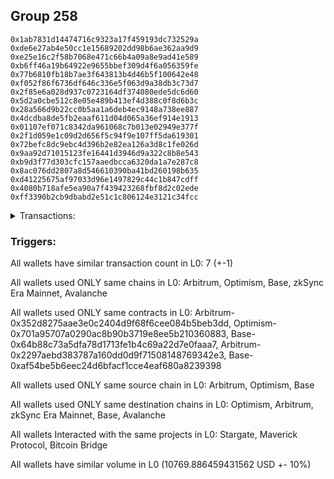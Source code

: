 ## Group 258

```0xea1a14491a51b0a25a463dcb52a7d2a2738d1365
0x1ab7831d14474716c9323a17f459193dc732529a
0xde6e27ab4e50cc1e15689202dd98b6ae362aa9d9
0xe25e16c2f58b7068e471c66b4a09a8e9ad41e589
0xb6ff46a19b64922e9655bbef309d4f6a056359fe
0x77b6810fb18b7ae3f643813b4d46b5f100642e48
0xf052f86f6736df646c336e5f063d9a38db3c73d7
0x2f85e6a028d937c0723164df374080ede5dc6d60
0x5d2a0cbe512c8e05e489b413ef4d388c0f8d6b3c
0x28a566d9b22cc0b5aa1a6deb4ec9148a738ee887
0x4dcdba8de5fb2eaaf611d04d065a36ef914e1913
0x01107ef071c8342da961068c7b013e02949e377f
0x2f1d059e1c09d2d656f5c94f9e107ff5da619301
0x72befc8dc9ebc4d396b2e82ea126a3d8c1fe026d
0x9aa92d71015123fe16441d3946d9a322c8b8e543
0xb9d3f77d303cfc157aaedbcca6320da1a7e287c8
0x8ac076dd2807a8d546610390ba41bd260198b635
0xd41225675af97033d96e1497829c44c1b847cdff
0x4080b718afe5ea90a7f439423268fbf8d2c02ede
0xff3390b2cb9dbabd2e51c1c806124e3121c34fcc
```
<details>
<summary>Transactions:</summary>

Hashes: 

Wallet: 0xea1a14491a51b0a25a463dcb52a7d2a2738d1365

       Hash: 0xc2f693233f4f60238d8d427decf7d2cd605ad6cf10ffc9ddcc0095a12926c1be
         - source chain: Arbitrum
         - destination chain: Optimism
         - project: Stargate
         - contract: 0x352d8275aae3e0c2404d9f68f6cee084b5beb3dd
         - value USD: 2697.163085317
       Hash: 0xc5679d2a1c58d4de2c7491a7fab4c1ac1eb369d6d9d1f3b7e17d97cb9c45475d
         - source chain: Arbitrum
         - destination chain: Optimism
         - project: Stargate
         - contract: 0x352d8275aae3e0c2404d9f68f6cee084b5beb3dd
         - value USD: 3.347782008
       Hash: 0x7ccf2971cd7ae38ac9d87b5c1b9f10fb8c26c84adf105b6b6e574865954c691a
         - source chain: Optimism
         - destination chain: Arbitrum
         - project: Stargate
         - contract: 0x701a95707a0290ac8b90b3719e8ee5b210360883
         - value USD: 2695.54478768
       Hash: 0x6b6adb690b2b3aa2ab3762dd69f6e5e048717c93a6e547b01827acfb4c8f727f
         - source chain: Base
         - destination chain: zkSync Era Mainnet
         - project: Maverick Protocol
         - contract: 0x64b88c73a5dfa78d1713fe1b4c69a22d7e0faaa7
       Hash: 0x96909d7c070e1641c5cc66573e7bb93e5062c1f8c4a2fbc2a78c446ccf6a5951
         - source chain: Arbitrum
         - destination chain: Base
         - project: Stargate
         - contract: 0x352d8275aae3e0c2404d9f68f6cee084b5beb3dd
         - value USD: 2685.782799635
       Hash: 0xa8b906acba91dcd72f0ced92aff2908c91d09d210d4e2e15710894c15c738527
         - source chain: Arbitrum
         - destination chain: Avalanche
         - project: Bitcoin Bridge
         - contract: 0x2297aebd383787a160dd0d9f71508148769342e3
         - value USD: 0.07993715556
       Hash: 0x9072d2451ced352a1c6794a477d53aff3de4dbe463e355bb0905127347d7d656
         - source chain: Base
         - destination chain: Arbitrum
         - project: Stargate
         - contract: 0xaf54be5b6eec24d6bfacf1cce4eaf680a8239398
         - value USD: 2687.968067636
Wallet: 0x1ab7831d14474716c9323a17f459193dc732529a

       Hash:0x730942e8e895a33538884470f3a446983e713a3b5d19d15dccd4efad793d8c67
         - source chain: Arbitrum
         - destination chain: Optimism
         - project: Stargate
         - contract: 0x352d8275aae3e0c2404d9f68f6cee084b5beb3dd
         - value USD: 2693.919808625
       Hash:0xbb2e3d350b32e86cb4b2f54976118855ca476813f4dc522d94f28daf5415361e
         - source chain: Arbitrum
         - destination chain: Optimism
         - project: Stargate
         - contract: 0x352d8275aae3e0c2404d9f68f6cee084b5beb3dd
         - value USD: 3.347782068
       Hash:0xfa85ebbdaaa7c7bc85a1139e296862d9963a654a6874dd236b32d907a3ac6843
         - source chain: Optimism
         - destination chain: Arbitrum
         - project: Stargate
         - contract: 0x701a95707a0290ac8b90b3719e8ee5b210360883
         - value USD: 2692.303458401
       Hash:0x871fd4c6b91eabb4400eb2285fd614baab84f75bd0eff712b1e9f9b1619a761e
         - source chain: Base
         - destination chain: zkSync Era Mainnet
         - project: Maverick Protocol
         - contract: 0x64b88c73a5dfa78d1713fe1b4c69a22d7e0faaa7
       Hash:0x359135e63dee4ed337579798a09aaa9015d408daf25354d12941102a2771d916
         - source chain: Arbitrum
         - destination chain: Base
         - project: Stargate
         - contract: 0x352d8275aae3e0c2404d9f68f6cee084b5beb3dd
         - value USD: 2675.118014842
       Hash:0xf2e4d3aaf6e67ced5c3125632f2e4688b084ba48060256986954586c85385b90
         - source chain: Arbitrum
         - destination chain: Avalanche
         - project: Bitcoin Bridge
         - contract: 0x2297aebd383787a160dd0d9f71508148769342e3
         - value USD: 0.07993715556
       Hash:0x9756c6dc63677bf2049ac32d3cb88b3236aa24ce0b8e24fa52b0bd52295c2a95
         - source chain: Base
         - destination chain: Arbitrum
         - project: Stargate
         - contract: 0xaf54be5b6eec24d6bfacf1cce4eaf680a8239398
         - value USD: 2677.307063381
Wallet: 0xde6e27ab4e50cc1e15689202dd98b6ae362aa9d9

       Hash:0x74e52545c61dbbb14e2bbbdcf0ede727592df42c5b362f8ee7f568085ec08fcb
         - source chain: Arbitrum
         - destination chain: Optimism
         - project: Stargate
         - contract: 0x352d8275aae3e0c2404d9f68f6cee084b5beb3dd
         - value USD: 2674.418543634
       Hash:0x101b5a3de6bd5a41fb6c94189af7a1c98b90b7f835748e776c145bfbc9d81a52
         - source chain: Arbitrum
         - destination chain: Optimism
         - project: Stargate
         - contract: 0x352d8275aae3e0c2404d9f68f6cee084b5beb3dd
         - value USD: 3.347771417
       Hash:0xef24462ca75afad5d1d38f0ec84353ae263ce73786849b1ec9f6e2e7026d7460
         - source chain: Optimism
         - destination chain: Arbitrum
         - project: Stargate
         - contract: 0x701a95707a0290ac8b90b3719e8ee5b210360883
         - value USD: 2672.813892895
       Hash:0xc306fc981fd96f4f0d08a3869527011060d03bab9c21023de396781b83664c92
         - source chain: Base
         - destination chain: zkSync Era Mainnet
         - project: Maverick Protocol
         - contract: 0x64b88c73a5dfa78d1713fe1b4c69a22d7e0faaa7
       Hash:0x384013d17287d67b0fe39b8735d632ea760254721a37fc40c8afb6af238cf921
         - source chain: Arbitrum
         - destination chain: Base
         - project: Stargate
         - contract: 0x352d8275aae3e0c2404d9f68f6cee084b5beb3dd
         - value USD: 2647.975356608
       Hash:0x0eff0d6ab8f5bf302bd19668a113a71f567f71faa5ac7c2ed87e7aaa2f23f12c
         - source chain: Arbitrum
         - destination chain: Avalanche
         - project: Bitcoin Bridge
         - contract: 0x2297aebd383787a160dd0d9f71508148769342e3
         - value USD: 0.07993715556
       Hash:0x324c04f49f2b10c56dac15e54c2fcc4912f7ddbc1bf8fbfdbc52525e1242a2b4
         - source chain: Base
         - destination chain: Arbitrum
         - project: Stargate
         - contract: 0xaf54be5b6eec24d6bfacf1cce4eaf680a8239398
         - value USD: 2650.173865506
Wallet: 0xe25e16c2f58b7068e471c66b4a09a8e9ad41e589

       Hash:0x97fe9750df490502c804fe5188f320da9774b80e2e52ef5dde0a7135f3f2fea0
         - source chain: Arbitrum
         - destination chain: Optimism
         - project: Stargate
         - contract: 0x352d8275aae3e0c2404d9f68f6cee084b5beb3dd
         - value USD: 2697.741011037
       Hash:0x7752d9a40dc6231b50b4ec3cbe78b55446d662e99ef82052f69d287f7185b973
         - source chain: Arbitrum
         - destination chain: Optimism
         - project: Stargate
         - contract: 0x352d8275aae3e0c2404d9f68f6cee084b5beb3dd
         - value USD: 3.347771477
       Hash:0x9246badba87c05dda71a2635a4096a8337d3ad6fcb18ab287cb9ff6bf0b72c10
         - source chain: Optimism
         - destination chain: Arbitrum
         - project: Stargate
         - contract: 0x701a95707a0290ac8b90b3719e8ee5b210360883
         - value USD: 2696.122367326
       Hash:0x3af78bc4d6ac25e2761daf95d4cda5b923ff51aeca1284e1e3e2ce39474e5440
         - source chain: Base
         - destination chain: zkSync Era Mainnet
         - project: Maverick Protocol
         - contract: 0x64b88c73a5dfa78d1713fe1b4c69a22d7e0faaa7
       Hash:0xd2030c9d90ebaeed454f0a27b733a544b76a98c64569711c1fa7496d976c21c7
         - source chain: Arbitrum
         - destination chain: Base
         - project: Stargate
         - contract: 0x352d8275aae3e0c2404d9f68f6cee084b5beb3dd
         - value USD: 2655.047316768
       Hash:0xf6087ed8dc88b62401d8315cc97a9b1a4e2b5b336e4a3d8b962091647c4279dc
         - source chain: Arbitrum
         - destination chain: Avalanche
         - project: Bitcoin Bridge
         - contract: 0x2297aebd383787a160dd0d9f71508148769342e3
         - value USD: 0.07993715556
       Hash:0x19fd20eb5c3184a1c1da6ba56af525ba958f29874c83853ae6b2d6c815b63ca7
         - source chain: Base
         - destination chain: Arbitrum
         - project: Stargate
         - contract: 0xaf54be5b6eec24d6bfacf1cce4eaf680a8239398
         - value USD: 2657.243334844
Wallet: 0xb6ff46a19b64922e9655bbef309d4f6a056359fe

       Hash:0xcb539048ae10dc5074bfab314a5f5765bc709541cb811c4f030c256818b358d0
         - source chain: Arbitrum
         - destination chain: Optimism
         - project: Stargate
         - contract: 0x352d8275aae3e0c2404d9f68f6cee084b5beb3dd
         - value USD: 2723.192200462
       Hash:0xde67d087aa73ce444916f29d15c2b8971548c0834ff81f77aed6269b76d69b97
         - source chain: Arbitrum
         - destination chain: Optimism
         - project: Stargate
         - contract: 0x352d8275aae3e0c2404d9f68f6cee084b5beb3dd
         - value USD: 3.349474611
       Hash:0x195d696efc82729ee12399c0c02b136a8ad4b0b06a9ab51ac8d506b849262275
         - source chain: Optimism
         - destination chain: Arbitrum
         - project: Stargate
         - contract: 0x701a95707a0290ac8b90b3719e8ee5b210360883
         - value USD: 2721.476247089
       Hash:0x84a8fdfd079484c628d49baf3dcf66476b22ab2e6f98b4dcbc3384e31f3b0784
         - source chain: Base
         - destination chain: zkSync Era Mainnet
         - project: Maverick Protocol
         - contract: 0x64b88c73a5dfa78d1713fe1b4c69a22d7e0faaa7
       Hash:0xa9d0ed299ad7d1103e6f3120c7eb41ed8941f8d76350bbde51f0a7a41567fe07
         - source chain: Arbitrum
         - destination chain: Base
         - project: Stargate
         - contract: 0x352d8275aae3e0c2404d9f68f6cee084b5beb3dd
         - value USD: 2542.677276859
       Hash:0x87599130a34457d26e207b761ecffc796a137c070b06401cea049614de458fa2
         - source chain: Arbitrum
         - destination chain: Avalanche
         - project: Bitcoin Bridge
         - contract: 0x2297aebd383787a160dd0d9f71508148769342e3
         - value USD: 0.07993715556
       Hash:0x76ad845190f68ca9150c962bbdcf3114fbe04b5f346cb9fdc98fad3a093a2cc8
         - source chain: Base
         - destination chain: Arbitrum
         - project: Stargate
         - contract: 0xaf54be5b6eec24d6bfacf1cce4eaf680a8239398
         - value USD: 2544.913507805
Wallet: 0x77b6810fb18b7ae3f643813b4d46b5f100642e48

       Hash:0x50612862e9480c27a4804788a5427b9056cb4e04ed249d026c58eeeda6779ab2
         - source chain: Arbitrum
         - destination chain: Optimism
         - project: Stargate
         - contract: 0x352d8275aae3e0c2404d9f68f6cee084b5beb3dd
         - value USD: 2690.688077384
       Hash:0x8b42bb00934746b80973a9d0b01e08374c15e2370e90cc7451666ae533adfa27
         - source chain: Arbitrum
         - destination chain: Optimism
         - project: Stargate
         - contract: 0x352d8275aae3e0c2404d9f68f6cee084b5beb3dd
         - value USD: 3.348950488
       Hash:0xbdfc983bc10f7f1491ba58368ecc0efff78499ece76ce43b22b27f4eb185348d
         - source chain: Optimism
         - destination chain: Arbitrum
         - project: Stargate
         - contract: 0x701a95707a0290ac8b90b3719e8ee5b210360883
         - value USD: 2689.073665572
       Hash:0x860d92ba9ef3bc54b747b7020bf4f0a020dea552d6a2b694c3e3d7ec3ce111fc
         - source chain: Base
         - destination chain: zkSync Era Mainnet
         - project: Maverick Protocol
         - contract: 0x64b88c73a5dfa78d1713fe1b4c69a22d7e0faaa7
       Hash:0x116426176e470e8656f69ced3d917e12ad9d3c0a8326befd00ce56df481e1118
         - source chain: Arbitrum
         - destination chain: Base
         - project: Stargate
         - contract: 0x352d8275aae3e0c2404d9f68f6cee084b5beb3dd
         - value USD: 2675.055112078
       Hash:0x3e6b5383ee1048a61f475f261cbf527c11ca6d18f4eedcd4ca889a4b322a1140
         - source chain: Arbitrum
         - destination chain: Avalanche
         - project: Bitcoin Bridge
         - contract: 0x2297aebd383787a160dd0d9f71508148769342e3
         - value USD: 0.07976825805
       Hash:0x865f3b35b1f2ee75f733a99136ad09d5ab7540896b1faa1ebb2e6eff1f6c91f6
         - source chain: Base
         - destination chain: Arbitrum
         - project: Stargate
         - contract: 0xaf54be5b6eec24d6bfacf1cce4eaf680a8239398
         - value USD: 2677.243582136
Wallet: 0xf052f86f6736df646c336e5f063d9a38db3c73d7

       Hash:0x4931e692622474fced920a14d2e02c01e464e8d1381a21153f9e5e173e88a2e9
         - source chain: Arbitrum
         - destination chain: Optimism
         - project: Stargate
         - contract: 0x352d8275aae3e0c2404d9f68f6cee084b5beb3dd
         - value USD: 2693.92746125
       Hash:0xa26468d6ab746800899e5a17d19a660a1d238ae7a1555ee0539c4730a964fcbe
         - source chain: Arbitrum
         - destination chain: Optimism
         - project: Stargate
         - contract: 0x352d8275aae3e0c2404d9f68f6cee084b5beb3dd
         - value USD: 3.348949972
       Hash:0x378a2425c0bd76b8cf43ad4a07a4e662df92661cc4b5fee594b79c175980cf69
         - source chain: Optimism
         - destination chain: Arbitrum
         - project: Stargate
         - contract: 0x701a95707a0290ac8b90b3719e8ee5b210360883
         - value USD: 2692.311106025
       Hash:0x30437b7ed6af64e0892ffd4ed87165630826228616ab858576ff0367b63ecbca
         - source chain: Base
         - destination chain: zkSync Era Mainnet
         - project: Maverick Protocol
         - contract: 0x64b88c73a5dfa78d1713fe1b4c69a22d7e0faaa7
       Hash:0x77a5db913808e243503f154357ee9bc5d5b4394f8cb8464243dc69eb1749e1ff
         - source chain: Arbitrum
         - destination chain: Base
         - project: Stargate
         - contract: 0x352d8275aae3e0c2404d9f68f6cee084b5beb3dd
         - value USD: 2685.706879195
       Hash:0x90eb6ad585f2583156cddcc71a64d3b2fed586086fb538e2bd6680ecd07a00e8
         - source chain: Arbitrum
         - destination chain: Avalanche
         - project: Bitcoin Bridge
         - contract: 0x2297aebd383787a160dd0d9f71508148769342e3
         - value USD: 0.07976825805
       Hash:0x20156810c8b2e335aafad960f286230a380cf0afb2c71b4d4d41397c171e8bbe
         - source chain: Base
         - destination chain: Arbitrum
         - project: Stargate
         - contract: 0xaf54be5b6eec24d6bfacf1cce4eaf680a8239398
         - value USD: 2687.891482527
Wallet: 0x2f85e6a028d937c0723164df374080ede5dc6d60

       Hash:0x9ee2d6dea4387cb148364d28543bb02483d66afcbd00c51037c02e337aff6459
         - source chain: Arbitrum
         - destination chain: Optimism
         - project: Stargate
         - contract: 0x352d8275aae3e0c2404d9f68f6cee084b5beb3dd
         - value USD: 2671.21020536
       Hash:0x7835c5ba70644a2a379f5ee75c72fcd9df91f218136c9bc64ac221d19739ed0e
         - source chain: Arbitrum
         - destination chain: Optimism
         - project: Stargate
         - contract: 0x352d8275aae3e0c2404d9f68f6cee084b5beb3dd
         - value USD: 3.348913287
       Hash:0x028351b1861980f04218af9ec74f3b2f974275eb40dfd6d6a187072025fcd242
         - source chain: Optimism
         - destination chain: Arbitrum
         - project: Stargate
         - contract: 0x701a95707a0290ac8b90b3719e8ee5b210360883
         - value USD: 2669.60748003
       Hash:0xf6075c8b8658e5984a63696080744b03096ca2b35dfdf0366151bb7862d18b57
         - source chain: Base
         - destination chain: zkSync Era Mainnet
         - project: Maverick Protocol
         - contract: 0x64b88c73a5dfa78d1713fe1b4c69a22d7e0faaa7
       Hash:0xb25b2b99fac296755c79b8d2d472ec50d5726cfb97379dcff2fd8e3260ac6ea9
         - source chain: Arbitrum
         - destination chain: Base
         - project: Stargate
         - contract: 0x352d8275aae3e0c2404d9f68f6cee084b5beb3dd
         - value USD: 2647.944471886
       Hash:0x2d88e1d865fd6a48142119645cd557829fac99cee0b63f1cc3d595cabc2ab7a8
         - source chain: Arbitrum
         - destination chain: Avalanche
         - project: Bitcoin Bridge
         - contract: 0x2297aebd383787a160dd0d9f71508148769342e3
         - value USD: 0.07976825805
       Hash:0x0fe5e2b10b5c302d2325c3dff9a2898c5fa5573d23f18a08063d17baf5e57e32
         - source chain: Base
         - destination chain: Arbitrum
         - project: Stargate
         - contract: 0xaf54be5b6eec24d6bfacf1cce4eaf680a8239398
         - value USD: 2650.142422039
Wallet: 0x5d2a0cbe512c8e05e489b413ef4d388c0f8d6b3c

       Hash:0x6a6dd004042c7051d77156494d6a1e2c1b3d8f0af473d92991ae4c408d5b0aee
         - source chain: Arbitrum
         - destination chain: Optimism
         - project: Stargate
         - contract: 0x352d8275aae3e0c2404d9f68f6cee084b5beb3dd
         - value USD: 2694.504695822
       Hash:0xd095a2f1aef1f10bd48ad45ba5da59fe06ab448c09ea941cb70d653b3097e8ae
         - source chain: Arbitrum
         - destination chain: Optimism
         - project: Stargate
         - contract: 0x352d8275aae3e0c2404d9f68f6cee084b5beb3dd
         - value USD: 3.348913347
       Hash:0x2c7e2e597e41067c2c87f647223699d568b15409043265a76c19e95ff8a9f7e6
         - source chain: Optimism
         - destination chain: Arbitrum
         - project: Stargate
         - contract: 0x701a95707a0290ac8b90b3719e8ee5b210360883
         - value USD: 2692.887993524
       Hash:0xa1651c00b4014d2d7cb78e7e829359f5e4e8ed046f434968e874643e46c0eb40
         - source chain: Base
         - destination chain: zkSync Era Mainnet
         - project: Maverick Protocol
         - contract: 0x64b88c73a5dfa78d1713fe1b4c69a22d7e0faaa7
       Hash:0x4101288225272e65bf1abd57473a9bb840688f9563bf2d53cb2c2fd1a498812e
         - source chain: Arbitrum
         - destination chain: Base
         - project: Stargate
         - contract: 0x352d8275aae3e0c2404d9f68f6cee084b5beb3dd
         - value USD: 2655.007993663
       Hash:0x9c96545d370b3dde1dbe8eb1513604ce19a0c3bd25559390ddd20b7ef0d3193d
         - source chain: Arbitrum
         - destination chain: Avalanche
         - project: Bitcoin Bridge
         - contract: 0x2297aebd383787a160dd0d9f71508148769342e3
         - value USD: 0.07976825805
       Hash:0x8dbbf73ae7bf4aed744c3d2df18777d91d7d06b664701a293000aa3e991d9bcf
         - source chain: Base
         - destination chain: Arbitrum
         - project: Stargate
         - contract: 0xaf54be5b6eec24d6bfacf1cce4eaf680a8239398
         - value USD: 2657.203455959
Wallet: 0x28a566d9b22cc0b5aa1a6deb4ec9148a738ee887

       Hash:0x493db27f28eb1ae3d44f82b389653eab02e6393f37a5335a5d4877f4bcc390cd
         - source chain: Arbitrum
         - destination chain: Optimism
         - project: Stargate
         - contract: 0x352d8275aae3e0c2404d9f68f6cee084b5beb3dd
         - value USD: 2721.476639172
       Hash:0xcf675709d86a6667d13e8cbd65a77b1e73171888e6b99235f9690c1ab3bc06a6
         - source chain: Arbitrum
         - destination chain: Optimism
         - project: Stargate
         - contract: 0x352d8275aae3e0c2404d9f68f6cee084b5beb3dd
         - value USD: 3.348805526
       Hash:0x6807f5e7d75031827f56aae340b8c32db2a187c44007eca58937354e9fe834d4
         - source chain: Optimism
         - destination chain: Arbitrum
         - project: Stargate
         - contract: 0x701a95707a0290ac8b90b3719e8ee5b210360883
         - value USD: 2719.843754437
       Hash:0x73ca43277f3baaff8632a9a3b565916f4d55c555bd36a972fb3c6190a9a93449
         - source chain: Base
         - destination chain: zkSync Era Mainnet
         - project: Maverick Protocol
         - contract: 0x64b88c73a5dfa78d1713fe1b4c69a22d7e0faaa7
       Hash:0xedd54ce95e19ae65a1f9a5160137251af0c16cf633c0bef1ac2025d89066f1a4
         - source chain: Arbitrum
         - destination chain: Base
         - project: Stargate
         - contract: 0x352d8275aae3e0c2404d9f68f6cee084b5beb3dd
         - value USD: 2542.772660796
       Hash:0xc9395b72f8965b2fa3fe375accd0029db6a8d4e96972fbb3956f777f87655b3e
         - source chain: Arbitrum
         - destination chain: Avalanche
         - project: Bitcoin Bridge
         - contract: 0x2297aebd383787a160dd0d9f71508148769342e3
         - value USD: 0.07976825805
       Hash:0xa487d27834931a02ce5c81d3492721d6c3a6ee459ebaec5461904caea2c4a207
         - source chain: Base
         - destination chain: Arbitrum
         - project: Stargate
         - contract: 0xaf54be5b6eec24d6bfacf1cce4eaf680a8239398
         - value USD: 2545.008292444
Wallet: 0x4dcdba8de5fb2eaaf611d04d065a36ef914e1913

       Hash:0xf683be734a9441e0feef93454317ec63d7bc16cff047f65e87993c9a69b5d457
         - source chain: Arbitrum
         - destination chain: Optimism
         - project: Stargate
         - contract: 0x352d8275aae3e0c2404d9f68f6cee084b5beb3dd
         - value USD: 2687.460221966
       Hash:0xe0be05bd8c9c4ae3a232f5183315ea48257ad120b3af39a3a099698a0e691d54
         - source chain: Arbitrum
         - destination chain: Optimism
         - project: Stargate
         - contract: 0x352d8275aae3e0c2404d9f68f6cee084b5beb3dd
         - value USD: 3.347472691
       Hash:0x654b616d2c695db6c6a69c2daac7102b963e7a991289ecc162cfdfdf988e0383
         - source chain: Optimism
         - destination chain: Arbitrum
         - project: Stargate
         - contract: 0x701a95707a0290ac8b90b3719e8ee5b210360883
         - value USD: 2685.847747565
       Hash:0x4478c15409976705b4332b0c476a26285a390600c8a1bb7c9cdcc7e5fed786cb
         - source chain: Base
         - destination chain: zkSync Era Mainnet
         - project: Maverick Protocol
         - contract: 0x64b88c73a5dfa78d1713fe1b4c69a22d7e0faaa7
       Hash:0x30a3a576296c0fb3afc4af0f9f829c9ff2d241585540ec97644f1393b527dfac
         - source chain: Arbitrum
         - destination chain: Base
         - project: Stargate
         - contract: 0x352d8275aae3e0c2404d9f68f6cee084b5beb3dd
         - value USD: 2674.99141609
       Hash:0x68916f04b83f328b6ea019caa731fd140a53f39c906ac7f56c98f42b78ba8cfe
         - source chain: Arbitrum
         - destination chain: Avalanche
         - project: Bitcoin Bridge
         - contract: 0x2297aebd383787a160dd0d9f71508148769342e3
         - value USD: 0.07956002356
       Hash:0xec2a182df127000d7f907a6021121bd6f57349e247b81df8da2d64947ea092b5
         - source chain: Base
         - destination chain: Arbitrum
         - project: Stargate
         - contract: 0xaf54be5b6eec24d6bfacf1cce4eaf680a8239398
         - value USD: 2677.179300471
Wallet: 0x01107ef071c8342da961068c7b013e02949e377f

       Hash:0xe7f92688b19106897c66dfc1d76b86c34ee858becfbcc9bd37043be52c91e13a
         - source chain: Arbitrum
         - destination chain: Optimism
         - project: Stargate
         - contract: 0x352d8275aae3e0c2404d9f68f6cee084b5beb3dd
         - value USD: 2690.695669996
       Hash:0x0c34d22d15fff918c5ac343bd83a495d29ddb0ae97461f8b698898e6ee7b471e
         - source chain: Arbitrum
         - destination chain: Optimism
         - project: Stargate
         - contract: 0x352d8275aae3e0c2404d9f68f6cee084b5beb3dd
         - value USD: 3.347472631
       Hash:0xf558587135f758934ccd947062e552738d9953ef31c3589bf87d0cc6e5b7a79f
         - source chain: Optimism
         - destination chain: Arbitrum
         - project: Stargate
         - contract: 0x701a95707a0290ac8b90b3719e8ee5b210360883
         - value USD: 2689.081253183
       Hash:0xfd036cc1d56f8e27fe8595179a417cca4e093df045d5052a153477f09a9e338a
         - source chain: Base
         - destination chain: zkSync Era Mainnet
         - project: Maverick Protocol
         - contract: 0x64b88c73a5dfa78d1713fe1b4c69a22d7e0faaa7
       Hash:0x7fa36622db6c07a0d9aa2aa4959a3c761be00718a9684b5967492cc94c70e2a4
         - source chain: Arbitrum
         - destination chain: Base
         - project: Stargate
         - contract: 0x352d8275aae3e0c2404d9f68f6cee084b5beb3dd
         - value USD: 2685.630359585
       Hash:0x32b1f615a6b6ff243819881c104d92070dabedbd44aefe3f2f83e22e53c946f4
         - source chain: Arbitrum
         - destination chain: Avalanche
         - project: Bitcoin Bridge
         - contract: 0x2297aebd383787a160dd0d9f71508148769342e3
         - value USD: 0.07956002356
       Hash:0x3a35b8bc7c013a12592d962a6b7fd184348a1dc1097a8647af00f2b4d1d9b244
         - source chain: Base
         - destination chain: Arbitrum
         - project: Stargate
         - contract: 0xaf54be5b6eec24d6bfacf1cce4eaf680a8239398
         - value USD: 2687.814474197
Wallet: 0x2f1d059e1c09d2d656f5c94f9e107ff5da619301

       Hash:0xc6c3a80da7fe3e0efe2ab7807cb65096ddc607603fb66a00430a9c549ca5336e
         - source chain: Arbitrum
         - destination chain: Optimism
         - project: Stargate
         - contract: 0x352d8275aae3e0c2404d9f68f6cee084b5beb3dd
         - value USD: 2691.259387698
       Hash:0xfb53ddfde84470b0e53ab93d44d8e4de0fc74bb6f6fad9e81216c68afab4d7e0
         - source chain: Arbitrum
         - destination chain: Optimism
         - project: Stargate
         - contract: 0x352d8275aae3e0c2404d9f68f6cee084b5beb3dd
         - value USD: 3.347332688
       Hash:0x1a383b6dbe57a77f401424b543019ed0e682c1b30d59e1b42a3997236d0964da
         - source chain: Optimism
         - destination chain: Arbitrum
         - project: Stargate
         - contract: 0x701a95707a0290ac8b90b3719e8ee5b210360883
         - value USD: 2689.644633814
       Hash:0xab7226438196ff1c2c668cb96d18c5baaacea6fc63b0f2a32b37dc51e827fea9
         - source chain: Base
         - destination chain: zkSync Era Mainnet
         - project: Maverick Protocol
         - contract: 0x64b88c73a5dfa78d1713fe1b4c69a22d7e0faaa7
       Hash:0xad4b3c7f03d497613ecfa3263a2be3340e533fc97915b446a62fd04de22e0cc9
         - source chain: Arbitrum
         - destination chain: Base
         - project: Stargate
         - contract: 0x352d8275aae3e0c2404d9f68f6cee084b5beb3dd
         - value USD: 2654.968148411
       Hash:0x3de795da8da2630c91a5afcb6ee6f51439fbc7c16efa7e8fb53cda07e801a9de
         - source chain: Arbitrum
         - destination chain: Avalanche
         - project: Bitcoin Bridge
         - contract: 0x2297aebd383787a160dd0d9f71508148769342e3
         - value USD: 0.07956002356
       Hash:0x79822a3b81904ed95fb0bbebaad1046a0914c0484658bc1303af8b9da2cab2e0
         - source chain: Base
         - destination chain: Arbitrum
         - project: Stargate
         - contract: 0xaf54be5b6eec24d6bfacf1cce4eaf680a8239398
         - value USD: 2657.163169861
Wallet: 0x72befc8dc9ebc4d396b2e82ea126a3d8c1fe026d

       Hash:0x135f5720033dcdd6f3c59d050e82e88ed408b8a8d02278eadc90d3f227d608b2
         - source chain: Arbitrum
         - destination chain: Optimism
         - project: Stargate
         - contract: 0x352d8275aae3e0c2404d9f68f6cee084b5beb3dd
         - value USD: 2667.983834258
       Hash:0x73007b74389992b5f3092cb6885adb2ab7472a6df6123372435258d95783520d
         - source chain: Arbitrum
         - destination chain: Optimism
         - project: Stargate
         - contract: 0x352d8275aae3e0c2404d9f68f6cee084b5beb3dd
         - value USD: 3.347332594
       Hash:0xddaea31a330a95b032240dbdb01ddaff193f6fab8b2af20a168a7f42115eca50
         - source chain: Optimism
         - destination chain: Arbitrum
         - project: Stargate
         - contract: 0x701a95707a0290ac8b90b3719e8ee5b210360883
         - value USD: 2666.383045339
       Hash:0x9a4c32382ba89feeba533e1997905ee81bc5ada2a9185c87bfee4092cc0e1bb1
         - source chain: Base
         - destination chain: zkSync Era Mainnet
         - project: Maverick Protocol
         - contract: 0x64b88c73a5dfa78d1713fe1b4c69a22d7e0faaa7
       Hash:0x6c649fc076c1be3afd86a8a115987e5cdc8f9db1cad851fce05ce5d272721da4
         - source chain: Arbitrum
         - destination chain: Base
         - project: Stargate
         - contract: 0x352d8275aae3e0c2404d9f68f6cee084b5beb3dd
         - value USD: 2647.913054014
       Hash:0x4049113a4764fd9619290bc728e5e8db5560eedf5467be329138bd6aa2e51c96
         - source chain: Arbitrum
         - destination chain: Avalanche
         - project: Bitcoin Bridge
         - contract: 0x2297aebd383787a160dd0d9f71508148769342e3
         - value USD: 0.07956002356
       Hash:0xaf0b47307c2e1ea4c2d8e96ac7b2706ab3d1151a395a3f16dbe77b8adbfa7e38
         - source chain: Base
         - destination chain: Arbitrum
         - project: Stargate
         - contract: 0xaf54be5b6eec24d6bfacf1cce4eaf680a8239398
         - value USD: 2650.110560353
Wallet: 0x9aa92d71015123fe16441d3946d9a322c8b8e543

       Hash:0xec73f07b3c09419d3682d557126fd4b6123566037df35a85d56499397b7f940c
         - source chain: Arbitrum
         - destination chain: Optimism
         - project: Stargate
         - contract: 0x352d8275aae3e0c2404d9f68f6cee084b5beb3dd
         - value USD: 2718.115245398
       Hash:0xb9164e17fbb481a6e06d4ac9d3fca6af05c7f56645bb7eb7ff16eabca6319d10
         - source chain: Arbitrum
         - destination chain: Optimism
         - project: Stargate
         - contract: 0x352d8275aae3e0c2404d9f68f6cee084b5beb3dd
         - value USD: 3.34713167
       Hash:0x4e808cc9c54e0c88720fc4d4557080b74b9a163fdf63a7d8e90f1bcdf9dfd51e
         - source chain: Optimism
         - destination chain: Arbitrum
         - project: Stargate
         - contract: 0x701a95707a0290ac8b90b3719e8ee5b210360883
         - value USD: 2716.484377091
       Hash:0x20161120152d21558a7c957f3ce7896caa6a4cb93d5a6a1b0e2bb7c2247a608e
         - source chain: Base
         - destination chain: zkSync Era Mainnet
         - project: Maverick Protocol
         - contract: 0x64b88c73a5dfa78d1713fe1b4c69a22d7e0faaa7
       Hash:0x69fca47def39efd0342b6afa29791e7fa1be5585e7649c316930c6b76f032532
         - source chain: Arbitrum
         - destination chain: Base
         - project: Stargate
         - contract: 0x352d8275aae3e0c2404d9f68f6cee084b5beb3dd
         - value USD: 2542.867366542
       Hash:0x9b34abfda4ce8b5e652681b52b1bc53fdc13d493bc22087440c0837f36ae0732
         - source chain: Arbitrum
         - destination chain: Avalanche
         - project: Bitcoin Bridge
         - contract: 0x2297aebd383787a160dd0d9f71508148769342e3
         - value USD: 0.07956002356
       Hash:0x4a7865fce2a4008ffe2b5b2b21665fb3a4f4a12019532d696cd96ea279e2885c
         - source chain: Base
         - destination chain: Arbitrum
         - project: Stargate
         - contract: 0xaf54be5b6eec24d6bfacf1cce4eaf680a8239398
         - value USD: 2545.102418739
Wallet: 0xb9d3f77d303cfc157aaedbcca6320da1a7e287c8

       Hash:0xa1660f939a803a0320b019a9490342441675cab20161192ee6a7b94cd0a7a5b6
         - source chain: Arbitrum
         - destination chain: Optimism
         - project: Stargate
         - contract: 0x352d8275aae3e0c2404d9f68f6cee084b5beb3dd
         - value USD: 2684.079684126
       Hash:0x96e46294d72a73e37724c8e09773b21bfb6901054c458c38ab143f069f5c4ace
         - source chain: Arbitrum
         - destination chain: Optimism
         - project: Stargate
         - contract: 0x352d8275aae3e0c2404d9f68f6cee084b5beb3dd
         - value USD: 3.34783748
       Hash:0x7b7e1044ab40f981d976d203a457581e230ad635b32410dac4491bee767eb716
         - source chain: Optimism
         - destination chain: Arbitrum
         - project: Stargate
         - contract: 0x701a95707a0290ac8b90b3719e8ee5b210360883
         - value USD: 2682.469238156
       Hash:0xd2ccdbc534c033cb21c36fad2317bcb4798cf903ca29d5986aad29d4a19df62e
         - source chain: Base
         - destination chain: zkSync Era Mainnet
         - project: Maverick Protocol
         - contract: 0x64b88c73a5dfa78d1713fe1b4c69a22d7e0faaa7
       Hash:0x829aef815b5cbf8cd44c2fb6635a7f6fb1c9d6cd976a5652f07c47ca513ba2d2
         - source chain: Arbitrum
         - destination chain: Base
         - project: Stargate
         - contract: 0x352d8275aae3e0c2404d9f68f6cee084b5beb3dd
         - value USD: 2674.927457028
       Hash:0x71d91ae5887e0a895fd5341fb7e3fc8947f695b8c27aadf6bafbb716e6eed4e7
         - source chain: Arbitrum
         - destination chain: Avalanche
         - project: Bitcoin Bridge
         - contract: 0x2297aebd383787a160dd0d9f71508148769342e3
         - value USD: 0.07946224093
       Hash:0x0402bc430a3d6939c963122cc2ad0c196502140080838e3a6bb1820e0d4c2637
         - source chain: Base
         - destination chain: Arbitrum
         - project: Stargate
         - contract: 0xaf54be5b6eec24d6bfacf1cce4eaf680a8239398
         - value USD: 2677.115088843
Wallet: 0x8ac076dd2807a8d546610390ba41bd260198b635

       Hash:0x0d3124833431356477f837669a827ae5742daeaf4dd36df9c4c692f551bf7f2f
         - source chain: Arbitrum
         - destination chain: Optimism
         - project: Stargate
         - contract: 0x352d8275aae3e0c2404d9f68f6cee084b5beb3dd
         - value USD: 2687.278092291
       Hash:0xc1adcabe6edba31d3221ced5c4f15628b97ce9e85221ad38a575f2919b1cc15d
         - source chain: Arbitrum
         - destination chain: Optimism
         - project: Stargate
         - contract: 0x352d8275aae3e0c2404d9f68f6cee084b5beb3dd
         - value USD: 3.34783742
       Hash:0x46390605ed2dfc53b6cd4edf6c661c4f2680fce9f643484fe3145e0a779865c9
         - source chain: Optimism
         - destination chain: Arbitrum
         - project: Stargate
         - contract: 0x701a95707a0290ac8b90b3719e8ee5b210360883
         - value USD: 2685.665726914
       Hash:0x4d0a665fc0a3d8ef76df6d2dfd54e742e1075aebd17d5e18de5b0fce3ae0feca
         - source chain: Base
         - destination chain: zkSync Era Mainnet
         - project: Maverick Protocol
         - contract: 0x64b88c73a5dfa78d1713fe1b4c69a22d7e0faaa7
       Hash:0x8fba18143b09343538d4dedcd781f0104ad46daee31effd21c5f0c2746881e41
         - source chain: Arbitrum
         - destination chain: Base
         - project: Stargate
         - contract: 0x352d8275aae3e0c2404d9f68f6cee084b5beb3dd
         - value USD: 2685.553415856
       Hash:0xd3f08592326d2a2fc0176b5b88935d19e4349200f3e07b2f49363ff9526b5169
         - source chain: Arbitrum
         - destination chain: Avalanche
         - project: Bitcoin Bridge
         - contract: 0x2297aebd383787a160dd0d9f71508148769342e3
         - value USD: 0.07955013899
       Hash:0x28155cf14636b337028073a56d69135c44748efef07108abd79d084f2f3e53d3
         - source chain: Base
         - destination chain: Arbitrum
         - project: Stargate
         - contract: 0xaf54be5b6eec24d6bfacf1cce4eaf680a8239398
         - value USD: 2687.737189723
Wallet: 0xd41225675af97033d96e1497829c44c1b847cdff

       Hash:0xc78da5804ffc59db6ffcac37c3ff46cfc81c47118d15df43aa5cf17b61ca9a8e
         - source chain: Arbitrum
         - destination chain: Optimism
         - project: Stargate
         - contract: 0x352d8275aae3e0c2404d9f68f6cee084b5beb3dd
         - value USD: 2687.772593296
       Hash:0xb2e02cdf617f02433fbf4db2741c85e6a7231414de21588ae9acb80223afafd2
         - source chain: Arbitrum
         - destination chain: Optimism
         - project: Stargate
         - contract: 0x352d8275aae3e0c2404d9f68f6cee084b5beb3dd
         - value USD: 3.347475654
       Hash:0x59d63c503859804adee38dbe1fc6f92ed0bc57dcf8b64f55990574b539627005
         - source chain: Optimism
         - destination chain: Arbitrum
         - project: Stargate
         - contract: 0x701a95707a0290ac8b90b3719e8ee5b210360883
         - value USD: 2686.159930856
       Hash:0x94666d7d6b7d747f87ff7a66249db0a8d49e86f6b2a0d08e07f816f59a1d7a07
         - source chain: Base
         - destination chain: zkSync Era Mainnet
         - project: Maverick Protocol
         - contract: 0x64b88c73a5dfa78d1713fe1b4c69a22d7e0faaa7
       Hash:0x5f6e3586338f31d646d4cbc2771cee5329b1fdb4e06ce367e3fb3e5d92dae5ac
         - source chain: Arbitrum
         - destination chain: Base
         - project: Stargate
         - contract: 0x352d8275aae3e0c2404d9f68f6cee084b5beb3dd
         - value USD: 2654.927896043
       Hash:0x430190fb9014fab0f1474a6eb4591885334198d0462746b8610bd2673f64492b
         - source chain: Arbitrum
         - destination chain: Avalanche
         - project: Bitcoin Bridge
         - contract: 0x2297aebd383787a160dd0d9f71508148769342e3
         - value USD: 0.07946224093
       Hash:0x62c69483dc73c2829c75198f0c7f167babcbad3300ec0092eb3f123ebbf6d527
         - source chain: Base
         - destination chain: Arbitrum
         - project: Stargate
         - contract: 0xaf54be5b6eec24d6bfacf1cce4eaf680a8239398
         - value USD: 2657.12261062
Wallet: 0x4080b718afe5ea90a7f439423268fbf8d2c02ede

       Hash:0x95bde8164e1053a18bfd90b7fb9603f803d4e96fca7ca237de202ea90a4ea4c4
         - source chain: Arbitrum
         - destination chain: Optimism
         - project: Stargate
         - contract: 0x352d8275aae3e0c2404d9f68f6cee084b5beb3dd
         - value USD: 2664.518097327
       Hash:0x67e3640e5c1d3d0eaf90a55c836a2eeb693cb6a58c445a585380924c29e8178a
         - source chain: Arbitrum
         - destination chain: Optimism
         - project: Stargate
         - contract: 0x352d8275aae3e0c2404d9f68f6cee084b5beb3dd
         - value USD: 3.347476133
       Hash:0x93ddcda8e97a7e6af64ff2f0c0d1498b19c6eadb777a47b1d488fc6911d729fc
         - source chain: Optimism
         - destination chain: Arbitrum
         - project: Stargate
         - contract: 0x701a95707a0290ac8b90b3719e8ee5b210360883
         - value USD: 2662.919386849
       Hash:0x7c89c56481207ea0a741a53ba68506775e0702ff4ed3d4f66dc55a77b780b046
         - source chain: Base
         - destination chain: zkSync Era Mainnet
         - project: Maverick Protocol
         - contract: 0x64b88c73a5dfa78d1713fe1b4c69a22d7e0faaa7
       Hash:0x9e1574d9418a14fa858e6a2ab6ddd6f5a639bad21cbde3c95ce702a5fa4a29d6
         - source chain: Arbitrum
         - destination chain: Base
         - project: Stargate
         - contract: 0x352d8275aae3e0c2404d9f68f6cee084b5beb3dd
         - value USD: 2647.881219023
       Hash:0x38cf6f79849d127486616750d2c320015f57dfa682980aff4391ae58bb03b8d6
         - source chain: Arbitrum
         - destination chain: Avalanche
         - project: Bitcoin Bridge
         - contract: 0x2297aebd383787a160dd0d9f71508148769342e3
         - value USD: 0.07946224093
       Hash:0x359260b31f9392dc1d8b02151d59f082e572f9939e14d46ce7b9e3713f5bb492
         - source chain: Base
         - destination chain: Arbitrum
         - project: Stargate
         - contract: 0xaf54be5b6eec24d6bfacf1cce4eaf680a8239398
         - value USD: 2650.078415518
Wallet: 0xff3390b2cb9dbabd2e51c1c806124e3121c34fcc

       Hash:0x59337e2e359ca0c721663a2a3b9b60ed10e1a03c252825188fcb8437609d075d
         - source chain: Arbitrum
         - destination chain: Optimism
         - project: Stargate
         - contract: 0x352d8275aae3e0c2404d9f68f6cee084b5beb3dd
         - value USD: 2714.569770535
       Hash:0xcef532e2878a3c4acbb395ebfa6e7944df93663e6ee72c6a91570bbb43b29541
         - source chain: Arbitrum
         - destination chain: Optimism
         - project: Stargate
         - contract: 0x352d8275aae3e0c2404d9f68f6cee084b5beb3dd
         - value USD: 3.349206282
       Hash:0x5beaeaf9a542e43b83a70e4fd6272a3f9ec2936f8525409b79e041ade25e428a
         - source chain: Optimism
         - destination chain: Arbitrum
         - project: Stargate
         - contract: 0x701a95707a0290ac8b90b3719e8ee5b210360883
         - value USD: 2712.94102968
       Hash:0xc6521ba1a675edeba41255bc726fe37e426c3e417e89b90aed12d27886031097
         - source chain: Base
         - destination chain: zkSync Era Mainnet
         - project: Maverick Protocol
         - contract: 0x64b88c73a5dfa78d1713fe1b4c69a22d7e0faaa7
       Hash:0x25cfa37908ac5f00210abe102051bb0a185ecc5c344f8bdd24b236ca12b0d946
         - source chain: Arbitrum
         - destination chain: Base
         - project: Stargate
         - contract: 0x352d8275aae3e0c2404d9f68f6cee084b5beb3dd
         - value USD: 2542.961414101
       Hash:0xe9472a345ba8a070e8a06ce3ccca1534303dbf1737d0c393c0f7f23bef1edc78
         - source chain: Arbitrum
         - destination chain: Avalanche
         - project: Bitcoin Bridge
         - contract: 0x2297aebd383787a160dd0d9f71508148769342e3
         - value USD: 0.07946224093
       Hash:0x91ac4e80c30d777be3534e3e0b747b3ee760fd5041df1d9daa2cfc099f5dafc4
         - source chain: Base
         - destination chain: Arbitrum
         - project: Stargate
         - contract: 0xaf54be5b6eec24d6bfacf1cce4eaf680a8239398
         - value USD: 2545.196200853

</details>


### Triggers: 
All wallets have similar transaction count in L0: 7 (+-1)

All wallets used ONLY same chains in L0: Arbitrum, Optimism, Base, zkSync Era Mainnet, Avalanche

All wallets used ONLY same contracts in L0: Arbitrum-0x352d8275aae3e0c2404d9f68f6cee084b5beb3dd, Optimism-0x701a95707a0290ac8b90b3719e8ee5b210360883, Base-0x64b88c73a5dfa78d1713fe1b4c69a22d7e0faaa7, Arbitrum-0x2297aebd383787a160dd0d9f71508148769342e3, Base-0xaf54be5b6eec24d6bfacf1cce4eaf680a8239398

All wallets used ONLY same source chain in L0: Arbitrum, Optimism, Base

All wallets used ONLY same destination chains in L0: Optimism, Arbitrum, zkSync Era Mainnet, Base, Avalanche

All wallets Interacted with the same projects in L0: Stargate, Maverick Protocol, Bitcoin Bridge

All wallets have similar volume in L0 (10769.886459431562 USD +- 10%)

